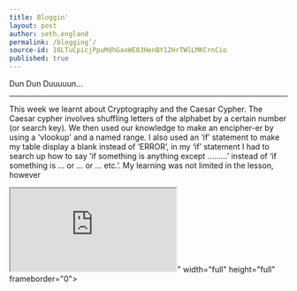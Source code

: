 ```yaml
---
title: Bloggin'
layout: post
author: seth.england
permalink: /blogging’/
source-id: 16LTuCpicjPpuMdhGaxWE83HenBY12HrTWlLMKCrnCio
published: true
---
```

Dun Dun Duuuuun…

* * *


This week we learnt about Cryptography and the Caesar Cypher. The Caesar cypher involves shuffling letters of the alphabet by a certain number (or search key). We then used our knowledge to make an encipher-er by using a 'vlookup' and a named range. I also used an ‘if’ statement to make my table display a blank instead of ‘ERROR’, in my ‘if’ statement I had to search up how to say ‘if something is anything except ………’ instead of ‘if something is … or … or … etc.’. My learning was not limited in the lesson, however 

<iframe src="https://docs.google.com/spreadsheets/d/e/2PACX-1vR-gCprArDu2tXwEr5tWSA4Mw0tFlsgYhsfLtK51ad5n8DUjZTKo7-EdYLT9-rXuQRl8Xj5uit2C7_g/pubhtml?widget=true&amp;headers=false"></iframe>" width="full" height="full" frameborder="0"></iframe>

